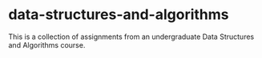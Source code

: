 # data-structures-and-algorithms
This is a collection of assignments from an undergraduate Data Structures and Algorithms course. 
